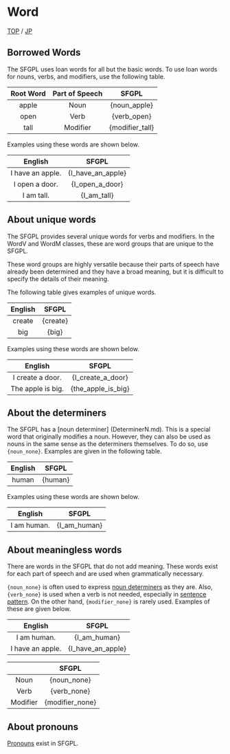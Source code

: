 # Word

[TOP](../../readme.md)
/
[JP](../jp/Word.md)

## Borrowed Words

The SFGPL uses loan words for all but the basic words.
To use loan words for nouns, verbs, and modifiers, use the following table.

|Root Word|Part of Speech|SFGPL|
|:-:|:-:|:-:|
|apple|Noun|{noun_apple}|
|open|Verb|{verb_open}|
|tall|Modifier|{modifier_tall}|

Examples using these words are shown below.

|English|SFGPL|
|:-:|:-:|
|I have an apple.|{I_have_an_apple}|
|I open a door.|{I_open_a_door}|
|I am tall.|{I_am_tall}|

## About unique words

The SFGPL provides several unique words for verbs and modifiers.
In the WordV and WordM classes, these are word groups that are unique to the SFGPL.

These word groups are highly versatile because their parts of speech have already been determined and they have a broad meaning, but it is difficult to specify the details of their meaning.

The following table gives examples of unique words.

|English|SFGPL|
|:-:|:-:|
|create|{create}|
|big|{big}|

Examples using these words are shown below.

|English|SFGPL|
|:-:|:-:|
|I create a door.|{I_create_a_door}|
|The apple is big.|{the_apple_is_big}|

## About the determiners

The SFGPL has a [noun determiner] (DeterminerN.md).
This is a special word that originally modifies a noun.
However, they can also be used as nouns in the same sense as the determiners themselves.
To do so, use ```{noun_none}```.
Examples are given in the following table.

|English|SFGPL|
|:-:|:-:|
|human|{human}|

Examples using these words are shown below.

|English|SFGPL|
|:-:|:-:|
|I am human.|{I_am_human}|

## About meaningless words

There are words in the SFGPL that do not add meaning.
These words exist for each part of speech and are used when grammatically necessary.

```{noun_none}``` is often used to express [noun determiners](DeterminerN.md) as they are.
Also, ```{verb_none}``` is used when a verb is not needed, especially in [sentence pattern](sentence_pattern.md).
On the other hand, ```{modifier_none}``` is rarely used.
Examples of these are given below.

|English|SFGPL|
|:-:|:-:|
|I am human.|{I_am_human}|
|I have an apple.|{I_have_an_apple}|

||SFGPL|
|:-:|:-:|
|Noun|{noun_none}|
|Verb|{verb_none}|
|Modifier|{modifier_none}|

## About pronouns

[Pronouns](pronoun.md) exist in SFGPL.
